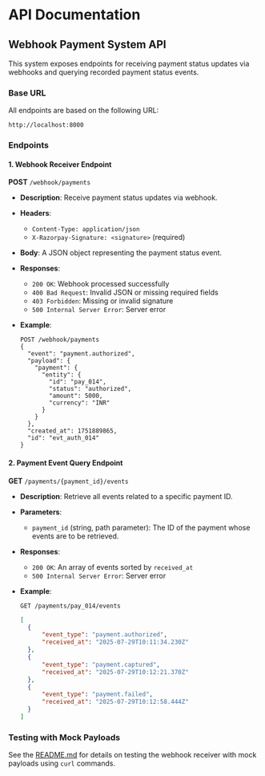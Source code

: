 # API Documentation

## Webhook Payment System API

This system exposes endpoints for receiving payment status updates via webhooks and querying recorded payment status events.

### Base URL

All endpoints are based on the following URL:

```
http://localhost:8000
```

### Endpoints

#### 1. Webhook Receiver Endpoint

**POST** `/webhook/payments`

- **Description**: Receive payment status updates via webhook.

- **Headers**:

  - `Content-Type: application/json`
  - `X-Razorpay-Signature: <signature>` (required)

- **Body**: A JSON object representing the payment status event.

- **Responses**:
  - `200 OK`: Webhook processed successfully
  - `400 Bad Request`: Invalid JSON or missing required fields
  - `403 Forbidden`: Missing or invalid signature
  - `500 Internal Server Error`: Server error

- **Example**:

  ```
  POST /webhook/payments
  {
    "event": "payment.authorized",
    "payload": {
      "payment": {
        "entity": {
          "id": "pay_014",
          "status": "authorized",
          "amount": 5000,
          "currency": "INR"
        }
      }
    },
    "created_at": 1751889865,
    "id": "evt_auth_014"
  }
  ```

#### 2. Payment Event Query Endpoint

**GET** `/payments/{payment_id}/events`

- **Description**: Retrieve all events related to a specific payment ID.

- **Parameters**:

  - `payment_id` (string, path parameter): The ID of the payment whose events are to be retrieved.

- **Responses**:
  - `200 OK`: An array of events sorted by `received_at`
  - `500 Internal Server Error`: Server error

- **Example**:

  ```
  GET /payments/pay_014/events
  ```

  ```json
  [
    {
        "event_type": "payment.authorized",
        "received_at": "2025-07-29T10:11:34.230Z"
    },
    {
        "event_type": "payment.captured",
        "received_at": "2025-07-29T10:12:21.370Z"
    },
    {
        "event_type": "payment.failed",
        "received_at": "2025-07-29T10:12:58.444Z"
    }
  ]
  ```

### Testing with Mock Payloads

See the [README.md](README.md) for details on testing the webhook receiver with mock payloads using `curl` commands.
